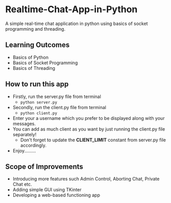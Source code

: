 # Realtime-Chat-App-in-Python
A simple real-time chat application in python using basics of socket programming and threading.

## Learning Outcomes
  - Basics of Python
  - Basics of Socket Programming
  - Basics of Threading

## How to run this app 
  - Firstly, run the server.py file from terminal
    * `python server.py`
  - Secondly, run the client.py file from terminal
    * `python client.py`
  - Enter your a username which you prefer to be displayed along with your messages.
  - You can add as much client as you want by just running the client.py file separately!
      - Don't forget to update the **CLIENT_LIMIT** constant from server.py file accordingly.
  - Enjoy.........
  
  
## Scope of Improvements
  - Introducing more features such Admin Control, Aborting Chat, Private Chat etc. 
  - Adding simple GUI using TKinter 
  - Developing a web-based functioning app
    